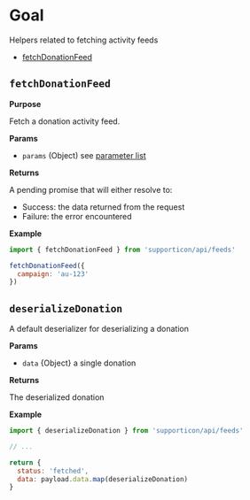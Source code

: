 # Goal

Helpers related to fetching activity feeds

- [fetchDonationFeed](#fetchdonationfeed)

## `fetchDonationFeed`

**Purpose**

Fetch a donation activity feed.

**Params**

- `params` (Object) see [parameter list](../readme.md#availableparameters)

**Returns**

A pending promise that will either resolve to:

- Success: the data returned from the request
- Failure: the error encountered

**Example**

```javascript
import { fetchDonationFeed } from 'supporticon/api/feeds'

fetchDonationFeed({
  campaign: 'au-123'
})
```

## `deserializeDonation`

A default deserializer for deserializing a donation

**Params**

- `data` {Object} a single donation

**Returns**

The deserialized donation

**Example**

```javascript
import { deserializeDonation } from 'supporticon/api/feeds'

// ...

return {
  status: 'fetched',
  data: payload.data.map(deserializeDonation)
}
```
